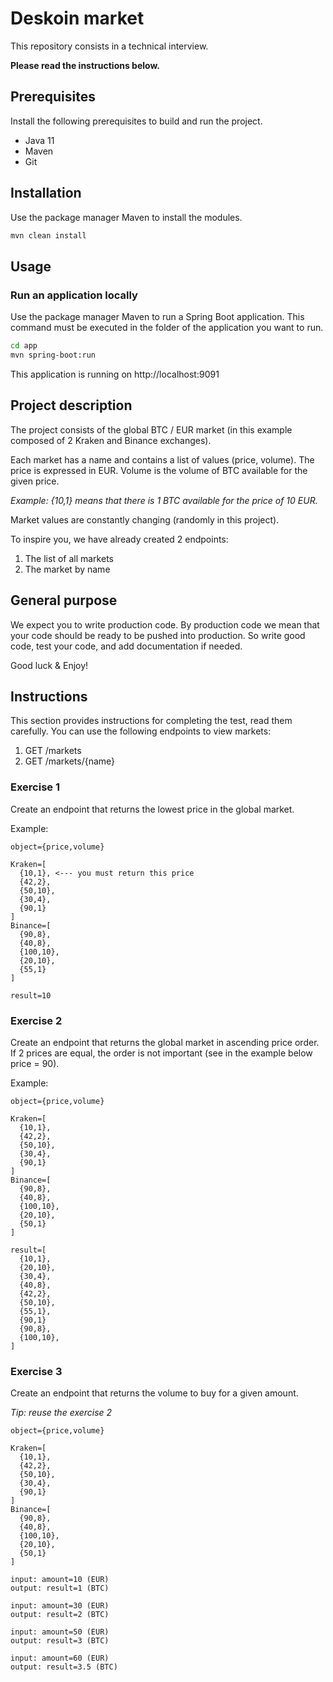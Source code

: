 # Deskoin market

This repository consists in a technical interview.

**Please read the instructions below.**

## Prerequisites

Install the following prerequisites to build and run the project.

* Java 11
* Maven
* Git

## Installation

Use the package manager Maven to install the modules.

```bash
mvn clean install
```

## Usage

### Run an application locally

Use the package manager Maven to run a Spring Boot application. This command must be
executed in the folder of the application you want to run.

```bash
cd app
mvn spring-boot:run
```

This application is running on http://localhost:9091

## Project description

The project consists of the global BTC / EUR market (in this example composed of 2 Kraken and Binance exchanges).

Each market has a name and contains a list of values (price, volume).
The price is expressed in EUR.
Volume is the volume of BTC available for the given price.

_Example: {10,1} means that there is 1 BTC available for the price of 10 EUR._

Market values are constantly changing (randomly in this project).

To inspire you, we have already created 2 endpoints:
1. The list of all markets
2. The market by name

## General purpose

We expect you to write production code.
By production code we mean that your code should be ready to be pushed into production.
So write good code, test your code, and add documentation if needed.

Good luck & Enjoy!

## Instructions

This section provides instructions for completing the test, read them carefully.
You can use the following endpoints to view markets:
1. GET /markets
2. GET /markets/{name}

### Exercise 1

Create an endpoint that returns the lowest price in the global market.

Example:
```
object={price,volume}

Kraken=[
  {10,1}, <--- you must return this price
  {42,2},
  {50,10},
  {30,4},
  {90,1}
]
Binance=[
  {90,8},
  {40,8},
  {100,10},
  {20,10},
  {55,1}
]

result=10
```

### Exercise 2

Create an endpoint that returns the global market in ascending price order.
If 2 prices are equal, the order is not important (see in the example below price = 90).

Example:
```
object={price,volume}

Kraken=[
  {10,1},
  {42,2},
  {50,10},
  {30,4},
  {90,1}
]
Binance=[
  {90,8},
  {40,8},
  {100,10},
  {20,10},
  {50,1}
]

result=[
  {10,1},
  {20,10},
  {30,4},
  {40,8},
  {42,2},
  {50,10},
  {55,1},
  {90,1}
  {90,8},
  {100,10},
]
```

### Exercise 3

Create an endpoint that returns the volume to buy for a given amount.

_Tip: reuse the exercise 2_

```
object={price,volume}

Kraken=[
  {10,1},
  {42,2},
  {50,10},
  {30,4},
  {90,1}
]
Binance=[
  {90,8},
  {40,8},
  {100,10},
  {20,10},
  {50,1}
]

input: amount=10 (EUR)
output: result=1 (BTC)

input: amount=30 (EUR)
output: result=2 (BTC)

input: amount=50 (EUR)
output: result=3 (BTC)

input: amount=60 (EUR)
output: result=3.5 (BTC)

```
